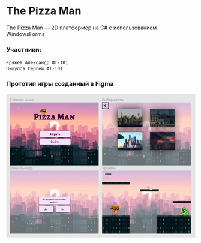 ﻿# The Pizza Man
 The Pizza Man — 2D платформер на C# с использованием WindowsForms

### Участники:
    Кряжев Александр ФТ-101 
    Пищулов Сергей ФТ-101

### Прототип игры созданный в Figma
![alt text](GameNoGame/Sprites/2021-04-07_21-51-25.png)